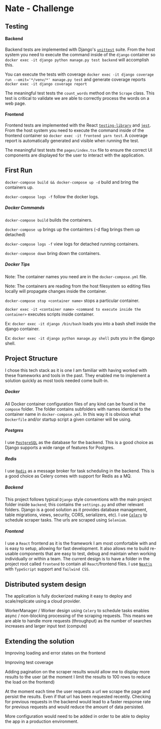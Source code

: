 # Nate - Challenge

Testing
-----

#### Backend
Backend tests are implemented with Django's [`unittest`](https://docs.djangoproject.com/en/dev/internals/contributing/writing-code/unit-tests/) suite. From the host system you need
to execute the command inside of the `django` container so `docker exec -it django python manage.py test backend` will accomplish this.

You can execute the tests with coverage `docker exec -it django coverage run --omit='*/venv/*' manage.py test` and generate coverage reports `docker exec -it django coverage report`

The meaningful test tests the `count_words` method on the `Scrape` class. This test is critical to validate we are able to correctly process the words on a web page. 

#### Frontend
Frontend tests are implemented with the React [`testing-library`](https://testing-library.com/) and [`jest`](https://jestjs.io/). From the host system you need to execute the command 
inside of the frontend container so `docker exec -it frontend yarn test`. A coverage report is automatically generated and visible when running the test.

The meaningful test tests the `pages/index.tsx` file to ensure the correct UI components are displayed for the user to interact with the application.

First Run
-----

`docker-compose build && docker-compose up -d` build and bring the containers
up.

`docker-compose logs -f` follow the docker logs.


##### Docker Commands

`docker-compose build` builds the containers.

`docker-compose up` brings up the containters (-d flag brings them up detached)

`docker-compose logs -f` view logs for detached running containers.

`docker-compose down` bring down the containers.

##### Docker Tips

Note: The container names you need are in the `docker-compose.yml` file.

Note: The containers are reading from the host filesystem so editing files
locally will propagate changes inside the container.

`docker-compose stop <container name>` stops a particular container.

`docker exec -it <container name> <command to execute inside the container>`
executes scripts inside container.

Ex: `docker exec -it django /bin/bash` loads you into a bash shell inside the
django container.

Ex: `docker exec -it django python manage.py shell` puts you in the django
shell.

Project Structure
-----
I chose this tech stack as it is one I am familiar with having worked with these frameworks and tools in the past. They enabled me to implement
a solution quickly as most tools needed come built-in. 

##### Docker

All Docker container configuration files of any kind can be found in the `compose` folder.
The folder contains subfolders with names identical to the container name in
`docker-compose.yml`. In this way it is obvious what `Dockerfile` and/or startup
script a given container will be using.

##### Postgres
I use [`PostgreSQL`](https://www.postgresql.org/) as the database for the backend. This is a good choice as Django supports a wide range of features for Postgres.

##### Redis
I use [`Redis`](https://redis.io/) as a message broker for task scheduling in the backend. This is a good choice as Celery comes with support for Redis as a MQ.

##### Backend

This project follows typical `Django` style conventions with the main project
folder inside `backend`; this contains the `settings.py` and other relevant folders. 
Django is a good solution as it provides database management, table migrations, views, security, CORS, serializers, etc).
I use [`Celery`](https://docs.celeryproject.org/en/stable/index.html) tp schedule scraper tasks.
The urls are scraped using `Selenium`.

##### Frontend

I use a `React` frontend as it is the framework I am most comfortable with and is easy to setup, allowing for fast development. 
It also allows me to build re-usable components that are easy to test, debug and maintain when working individually or within a team.
The current design is to have a folder in the project root called `frontend` to
contain all `React`/frontend files. I use [`Nextjs`](https://nextjs.org/) with `TypeScript` support and `Tailwind CSS`.

Distributed system design
-----

The application is fully dockerized making it easy to deploy and scale/replicate using a cloud provider.

WorkerManager / Worker design using `Celery` to schedule tasks enables async / non-blocking processing of the scraping requests. This means
we are able to handle more requests (throughput) as the number of searches increases and larger input text (compute) 

Extending the solution
-----
Improving loading and error states on the frontend

Improving test coverage

Adding pagination on the scraper results would allow me to display more results to the user (at the moment I limit the results to 100 rows to reduce the load on the frontend)

At the moment each time the user requests a url we scrape the page and persist the results. Even if that url has been requested recently. Checking for previous requests in the backend
would lead to a faster response rate for previous requests and would reduce the amount of data persisted.

More configuration would need to be added in order to be able to deploy the app in a production environment.
